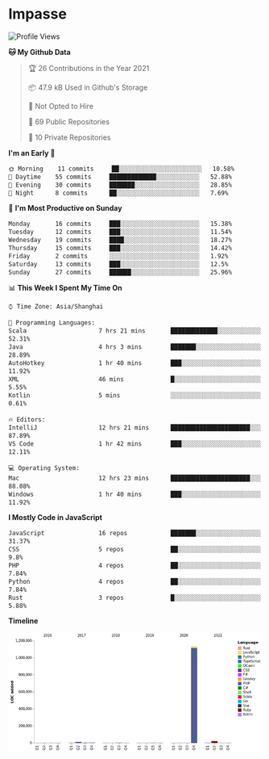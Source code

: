 # Impasse

<!--START_SECTION:waka-->
![Profile Views](http://img.shields.io/badge/Profile%20Views-0-blue)

**🐱 My Github Data** 

> 🏆 26 Contributions in the Year 2021
 > 
> 📦 47.9 kB Used in Github's Storage 
 > 
> 🚫 Not Opted to Hire
 > 
> 📜 69 Public Repositories 
 > 
> 🔑 10 Private Repositories  
 > 
**I'm an Early 🐤** 

```text
🌞 Morning    11 commits     ██░░░░░░░░░░░░░░░░░░░░░░░   10.58% 
🌆 Daytime    55 commits     █████████████░░░░░░░░░░░░   52.88% 
🌃 Evening    30 commits     ███████░░░░░░░░░░░░░░░░░░   28.85% 
🌙 Night      8 commits      ██░░░░░░░░░░░░░░░░░░░░░░░   7.69%

```
📅 **I'm Most Productive on Sunday** 

```text
Monday       16 commits     ███░░░░░░░░░░░░░░░░░░░░░░   15.38% 
Tuesday      12 commits     ███░░░░░░░░░░░░░░░░░░░░░░   11.54% 
Wednesday    19 commits     ████░░░░░░░░░░░░░░░░░░░░░   18.27% 
Thursday     15 commits     ███░░░░░░░░░░░░░░░░░░░░░░   14.42% 
Friday       2 commits      ░░░░░░░░░░░░░░░░░░░░░░░░░   1.92% 
Saturday     13 commits     ███░░░░░░░░░░░░░░░░░░░░░░   12.5% 
Sunday       27 commits     ██████░░░░░░░░░░░░░░░░░░░   25.96%

```


📊 **This Week I Spent My Time On** 

```text
⌚︎ Time Zone: Asia/Shanghai

💬 Programming Languages: 
Scala                    7 hrs 21 mins       █████████████░░░░░░░░░░░░   52.31% 
Java                     4 hrs 3 mins        ███████░░░░░░░░░░░░░░░░░░   28.89% 
AutoHotkey               1 hr 40 mins        ███░░░░░░░░░░░░░░░░░░░░░░   11.92% 
XML                      46 mins             █░░░░░░░░░░░░░░░░░░░░░░░░   5.55% 
Kotlin                   5 mins              ░░░░░░░░░░░░░░░░░░░░░░░░░   0.61%

🔥 Editors: 
IntelliJ                 12 hrs 21 mins      ██████████████████████░░░   87.89% 
VS Code                  1 hr 42 mins        ███░░░░░░░░░░░░░░░░░░░░░░   12.11%

💻 Operating System: 
Mac                      12 hrs 23 mins      ██████████████████████░░░   88.08% 
Windows                  1 hr 40 mins        ███░░░░░░░░░░░░░░░░░░░░░░   11.92%

```

**I Mostly Code in JavaScript** 

```text
JavaScript               16 repos            ███████░░░░░░░░░░░░░░░░░░   31.37% 
CSS                      5 repos             ██░░░░░░░░░░░░░░░░░░░░░░░   9.8% 
PHP                      4 repos             ██░░░░░░░░░░░░░░░░░░░░░░░   7.84% 
Python                   4 repos             ██░░░░░░░░░░░░░░░░░░░░░░░   7.84% 
Rust                     3 repos             █░░░░░░░░░░░░░░░░░░░░░░░░   5.88%

```


**Timeline**

![Chart not found](https://raw.githubusercontent.com/impasse/impasse/master/charts/bar_graph.png) 


<!--END_SECTION:waka-->
